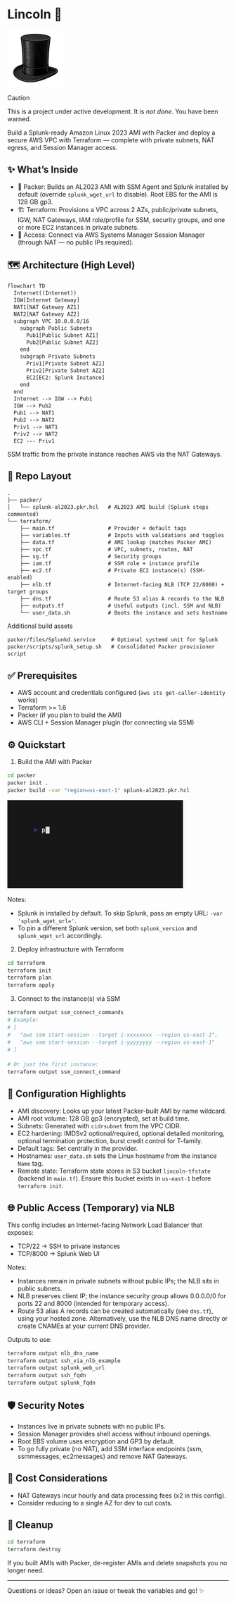 # Lincoln 🎩

<img src="assets/logos/lincoln_128.png">

> [!CAUTION]
This is a project under active development. It is _not done_. You have been warned.

Build a Splunk-ready Amazon Linux 2023 AMI with Packer and deploy a secure AWS VPC with Terraform — complete with private subnets, NAT egress, and Session Manager access.

## ✨ What’s Inside

- 🧰 Packer: Builds an AL2023 AMI with SSM Agent and Splunk installed by default (override `splunk_wget_url` to disable). Root EBS for the AMI is 128 GB gp3.
- 🏗️ Terraform: Provisions a VPC across 2 AZs, public/private subnets, IGW, NAT Gateways, IAM role/profile for SSM, security groups, and one or more EC2 instances in private subnets.
- 🔐 Access: Connect via AWS Systems Manager Session Manager (through NAT — no public IPs required).

## 🗺️ Architecture (High Level)

```mermaid
flowchart TD
  Internet((Internet))
  IGW[Internet Gateway]
  NAT1[NAT Gateway AZ1]
  NAT2[NAT Gateway AZ2]
  subgraph VPC 10.0.0.0/16
    subgraph Public Subnets
      Pub1[Public Subnet AZ1]
      Pub2[Public Subnet AZ2]
    end
    subgraph Private Subnets
      Priv1[Private Subnet AZ1]
      Priv2[Private Subnet AZ2]
      EC2[EC2: Splunk Instance]
    end
  end
  Internet --> IGW --> Pub1
  IGW --> Pub2
  Pub1 --> NAT1
  Pub2 --> NAT2
  Priv1 --> NAT1
  Priv2 --> NAT2
  EC2 --- Priv1
```

SSM traffic from the private instance reaches AWS via the NAT Gateways.

## 📁 Repo Layout

```
.
├── packer/
│   └── splunk-al2023.pkr.hcl   # AL2023 AMI build (Splunk steps commented)
└── terraform/
    ├── main.tf                 # Provider + default tags
    ├── variables.tf            # Inputs with validations and toggles
    ├── data.tf                 # AMI lookup (matches Packer AMI)
    ├── vpc.tf                  # VPC, subnets, routes, NAT
    ├── sg.tf                   # Security groups
    ├── iam.tf                  # SSM role + instance profile
    ├── ec2.tf                  # Private EC2 instance(s) (SSM-enabled)
    ├── nlb.tf                  # Internet-facing NLB (TCP 22/8000) + target groups
    ├── dns.tf                  # Route 53 alias A records to the NLB
    ├── outputs.tf              # Useful outputs (incl. SSM and NLB)
    └── user_data.sh            # Boots the instance and sets hostname
```

Additional build assets

```
packer/files/Splunkd.service     # Optional systemd unit for Splunk
packer/scripts/splunk_setup.sh   # Consolidated Packer provisioner script
```

## ✅ Prerequisites

- AWS account and credentials configured (`aws sts get-caller-identity` works)
- Terraform >= 1.6
- Packer (if you plan to build the AMI)
- AWS CLI + Session Manager plugin (for connecting via SSM)

## ⚙️ Quickstart

1) Build the AMI with Packer

```bash
cd packer
packer init .
packer build -var "region=us-east-1" splunk-al2023.pkr.hcl
```

<img src="assets/vhs/packer.gif">

Notes:
- Splunk is installed by default. To skip Splunk, pass an empty URL: `-var 'splunk_wget_url='`.
- To pin a different Splunk version, set both `splunk_version` and `splunk_wget_url` accordingly.

2) Deploy infrastructure with Terraform

```bash
cd terraform
terraform init
terraform plan
terraform apply
```

3) Connect to the instance(s) via SSM

```bash
terraform output ssm_connect_commands
# Example:
# [
#   "aws ssm start-session --target i-xxxxxxxx --region us-east-1",
#   "aws ssm start-session --target i-yyyyyyyy --region us-east-1"
# ]

# Or just the first instance:
terraform output ssm_connect_command
```

## 🔧 Configuration Highlights

- AMI discovery: Looks up your latest Packer-built AMI by name wildcard.
- AMI root volume: 128 GB gp3 (encrypted), set at build time.
- Subnets: Generated with `cidrsubnet` from the VPC CIDR.
- EC2 hardening: IMDSv2 optional/required, optional detailed monitoring, optional termination protection, burst credit control for T-family.
- Default tags: Set centrally in the provider.
- Hostnames: `user_data.sh` sets the Linux hostname from the instance `Name` tag.
- Remote state: Terraform state stores in S3 bucket `lincoln-tfstate` (backend in `main.tf`). Ensure this bucket exists in `us-east-1` before `terraform init`.

## 🌐 Public Access (Temporary) via NLB

This config includes an Internet-facing Network Load Balancer that exposes:
- TCP/22 → SSH to private instances
- TCP/8000 → Splunk Web UI

Notes:
- Instances remain in private subnets without public IPs; the NLB sits in public subnets.
- NLB preserves client IP; the instance security group allows 0.0.0.0/0 for ports 22 and 8000 (intended for temporary access).
- Route 53 alias A records can be created automatically (see `dns.tf`), using your hosted zone. Alternatively, use the NLB DNS name directly or create CNAMEs at your current DNS provider.

Outputs to use:

```bash
terraform output nlb_dns_name
terraform output ssh_via_nlb_example
terraform output splunk_web_url
terraform output ssh_fqdn
terraform output splunk_fqdn
```

## 🛡️ Security Notes

- Instances live in private subnets with no public IPs.
- Session Manager provides shell access without inbound openings.
- Root EBS volume uses encryption and GP3 by default.
- To go fully private (no NAT), add SSM interface endpoints (ssm, ssmmessages, ec2messages) and remove NAT Gateways.

## 💸 Cost Considerations

- NAT Gateways incur hourly and data processing fees (x2 in this config).
- Consider reducing to a single AZ for dev to cut costs.

## 🧹 Cleanup

```bash
cd terraform
terraform destroy
```

If you built AMIs with Packer, de-register AMIs and delete snapshots you no longer need.

---

Questions or ideas? Open an issue or tweak the variables and go! ✨
